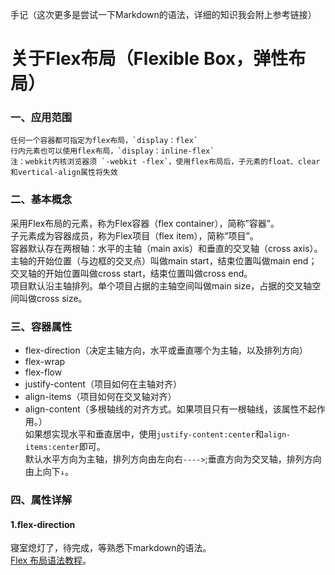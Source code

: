 手记（这次更多是尝试一下Markdown的语法，详细的知识我会附上参考链接）  
# 关于Flex布局（Flexible Box，弹性布局）
### 一、应用范围
    任何一个容器都可指定为flex布局，`display：flex`  
    行内元素也可以使用flex布局，`display：inline-flex`  
    注：webkit内核浏览器须 `-webkit -flex`，使用flex布局后，子元素的float、clear和vertical-align属性将失效      
### 二、基本概念
  采用Flex布局的元素，称为Flex容器（flex container），简称”容器”。    
  子元素成为容器成员，称为Flex项目（flex item），简称”项目”。  
  容器默认存在两根轴：水平的主轴（main axis）和垂直的交叉轴（cross axis）。  
  主轴的开始位置（与边框的交叉点）叫做main start，结束位置叫做main end；交叉轴的开始位置叫做cross start，结束位置叫做cross end。  
  项目默认沿主轴排列。单个项目占据的主轴空间叫做main size，占据的交叉轴空间叫做cross size。  
### 三、容器属性
+ flex-direction（决定主轴方向，水平或垂直哪个为主轴，以及排列方向）
+ flex-wrap
+ flex-flow
+ justify-content（项目如何在主轴对齐）
+ align-items（项目如何在交叉轴对齐）
+ align-content（多根轴线的对齐方式。如果项目只有一根轴线，该属性不起作用。）   
如果想实现水平和垂直居中，使用`justify-content:center`和`align-items:center`即可。  
默认水平方向为主轴，排列方向由左向右`---->`;垂直方向为交叉轴，排列方向由上向下`↓`。  
### 四、属性详解
#### 1.flex-direction  
  
寝室熄灯了，待完成，等熟悉下markdown的语法。  
[Flex 布局语法教程](http://www.runoob.com/w3cnote/flex-grammar.html)。
